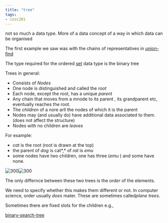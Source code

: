 ```yaml
---
title: "tree"
tags: 
- cosc201
---
```


not so much a data type. More of a data concept of a way in which data can be organised

The first example we saw was with the chains of representatives in [union-find](notes/union-find.md)

The type required for the ordered [set](notes/set.md) data type is the binary tree

Trees in general:
- Consists of *Nodes*
- One node is distinguished and called the *root*
- Each node, except the root, has a unique *parent*
- Any chain that moves from a mnode to its parent , its grandparent etc, eventually reaches the root.
- The *children* of a nore arll the nodes of which it is the parent
- Nodes may (and usually do) have additional data associated to them. (does not affect the structure)
- Nodes with no children are *leaves*

For example: 

- *cat* is the root (root is drawn at the top)
- the parent of *dog* is cat*,* of *rat* is *emu*
- some nodes have two children, one has three (*emu* ) and some have none.

![300](https://i.imgur.com/EsrTuFL.png#invert)![300](https://i.imgur.com/bQmzPaU.png#invert)

The only differnce between these two trees is the *order* of the elements. 

We need to specify whether this makes them different or not. In computer science, order usually *does* mater. These are sometimes called*plane trees*.

Sometimes there are fixed slots for the children e.g., 

[binary-search-tree](notes/binary-search-tree.md)